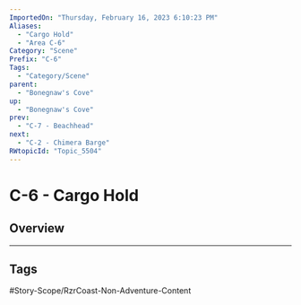```yaml
---
ImportedOn: "Thursday, February 16, 2023 6:10:23 PM"
Aliases:
  - "Cargo Hold"
  - "Area C-6"
Category: "Scene"
Prefix: "C-6"
Tags:
  - "Category/Scene"
parent:
  - "Bonegnaw's Cove"
up:
  - "Bonegnaw's Cove"
prev:
  - "C-7 - Beachhead"
next:
  - "C-2 - Chimera Barge"
RWtopicId: "Topic_5504"
---
```

# C-6 - Cargo Hold
## Overview

---
## Tags
#Story-Scope/RzrCoast-Non-Adventure-Content

